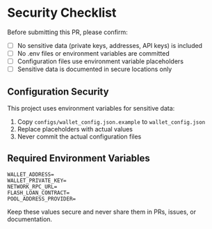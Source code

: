 # Security Checklist

Before submitting this PR, please confirm:

- [ ] No sensitive data (private keys, addresses, API keys) is included
- [ ] No .env files or environment variables are committed
- [ ] Configuration files use environment variable placeholders
- [ ] Sensitive data is documented in secure locations only

## Configuration Security

This project uses environment variables for sensitive data:
1. Copy `configs/wallet_config.json.example` to `wallet_config.json`
2. Replace placeholders with actual values
3. Never commit the actual configuration files

## Required Environment Variables

```
WALLET_ADDRESS=
WALLET_PRIVATE_KEY=
NETWORK_RPC_URL=
FLASH_LOAN_CONTRACT=
POOL_ADDRESS_PROVIDER=
```

Keep these values secure and never share them in PRs, issues, or documentation.

